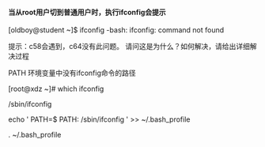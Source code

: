 #### 当从root用户切到普通用户时，执行ifconfig会提示

\[oldboy@student ~\]$ ifconfig -bash: ifconfig: command not found

提示：c58会遇到，c64没有此问题。 请问这是为什么？如何解决，请给出详细解决过程

PATH 环境变量中没有ifconfig命令的路径

\[root@xdz ~\]\# which ifconfig

/sbin/ifconfig

echo ' PATH=$ PATH: /sbin/ifconfig ' &gt;&gt; ~/.bash\_profile

. ~/.bash\_profile

